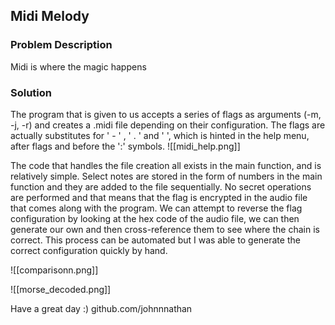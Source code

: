 ## Midi Melody
### Problem Description
Midi is where the magic happens
### Solution

The program that is given to us accepts a series of flags as arguments (-m, -j, -r) and creates a .midi file depending on their configuration. The flags are actually substitutes for ' - ' ,  ' . ' and '   ', which is hinted in the help menu, after flags and before the ':' symbols. 
![[midi_help.png]]

The code that handles the file creation all exists in the main function, and is relatively simple. Select notes are stored in the form of numbers in the main function and they are added to the file sequentially. No secret operations are performed and that means that the flag is encrypted in the audio file that comes along with the program. We can attempt to reverse the flag configuration by looking at the hex code of the audio file, we can then generate our own and then cross-reference them to see where the chain is correct. This process can be automated but I was able to generate the correct configuration quickly by hand.

![[comparisonn.png]]

![[morse_decoded.png]]



Have a great day :)
github.com/johnnnathan
